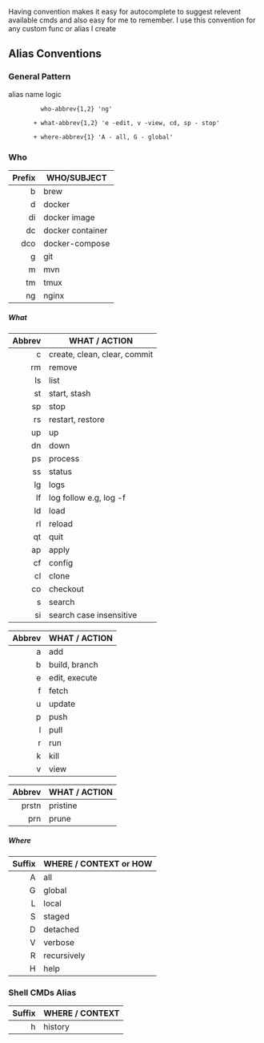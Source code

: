 Having convention makes it easy for autocomplete to suggest relevent available cmds and also easy for me to remember. I use this convention for any custom func or alias I create

## Alias Conventions

### General Pattern

alias name logic
```
         who-abbrev{1,2} 'ng'

       + what-abbrev{1,2} 'e -edit, v -view, cd, sp - stop'

       + where-abbrev{1} 'A - all, G - global'
```

### Who

|Prefix|WHO/SUBJECT|
|----:|---|
|b|brew|
|d|docker|
|di|docker image|
|dc|docker container|
|dco|docker-compose|
|g|git|
|m|mvn|
|tm|tmux|
|ng|nginx|

##### What 

|Abbrev|WHAT / ACTION|
|----:|---|
|c|create, clean, clear, commit|
|rm|remove|
|ls|list|
|st|start, stash|
|sp|stop|
|rs|restart, restore|
|up|up|
|dn|down|
|ps|process|
|ss|status|
|lg|logs|
|lf|log follow e.g, log -f |
|ld|load|
|rl|reload|
|qt|quit|
|ap|apply|
|cf|config|
|cl|clone|
|co|checkout|
|s|search|
|si|search case insensitive|

|Abbrev|WHAT / ACTION|
|----:|---|
|a|add|
|b|build, branch|
|e|edit, execute|
|f|fetch|
|u|update|
|p|push|
|l|pull|
|r|run|
|k|kill|
|v|view|


|Abbrev|WHAT / ACTION|
|----:|---|
|prstn|pristine|
|prn|prune|

##### Where

|Suffix|WHERE / CONTEXT or HOW|
|----:|---|
|A|all|
|G|global|
|L|local|
|S|staged|
|D|detached|
|V|verbose|
|R|recursively|
|H|help|

### Shell CMDs Alias

|Suffix|WHERE / CONTEXT|
|----:|---|
|h|history|


